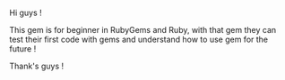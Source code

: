 ######

Hi guys !

This gem is for beginner in RubyGems and Ruby, with that gem they can test their first code with gems and understand
how to use gem for the future !

Thank's guys !

######
